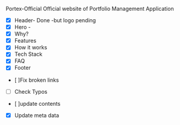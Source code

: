 Portex-Official
Official website of Portfolio Management Application

- [x] Header- Done -but logo pending
- [x] Hero -
- [x] Why?
- [x] Features
- [x] How it works
- [x] Tech Stack
- [x] FAQ
- [x] Footer

- [ ]Fix broken links
- [ ] Check Typos
- [ ]update contents
- [x] Update meta data 
